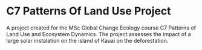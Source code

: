 # C7 Patterns Of Land Use Project

A project created for the MSc Global Change Ecology course C7 Patterns of Land Use and Ecosystem Dynamics.
The project assesses the impact of a large solar instalation on the island of Kauai on the deforestation.